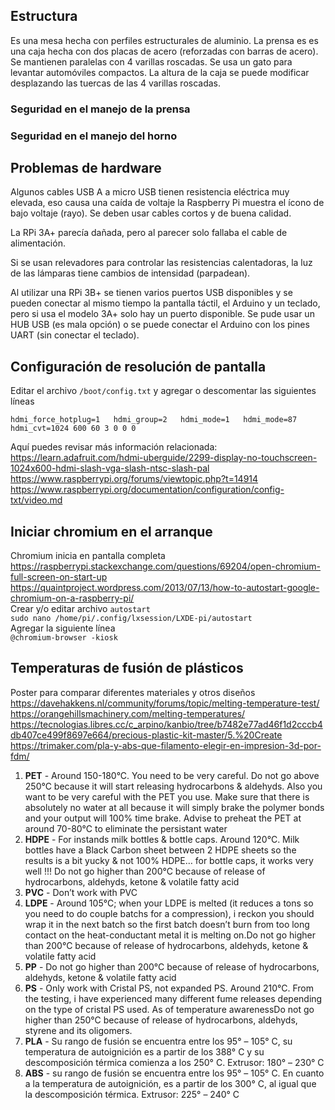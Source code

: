 ## Estructura
Es una mesa hecha con perfiles estructurales de aluminio.
La prensa es es una caja hecha con dos placas de acero (reforzadas con barras de acero). Se mantienen paralelas con 4 varillas roscadas.
Se usa un gato para levantar automóviles compactos.
La altura de la caja se puede modificar desplazando las tuercas de las 4 varillas roscadas.

### Seguridad en el manejo de la prensa

### Seguridad en el manejo del horno

## Problemas de hardware
Algunos cables USB A a micro USB tienen resistencia eléctrica muy elevada, eso causa una caída de voltaje la Raspberry Pi muestra el ícono de bajo voltaje (rayo). Se deben usar cables cortos y de buena calidad.

La RPi 3A+ parecía dañada, pero al parecer solo fallaba el cable de alimentación.

Si se usan relevadores para controlar las resistencias calentadoras, la luz de las lámparas tiene cambios de intensidad (parpadean).

Al utilizar una RPi 3B+ se tienen varios puertos USB disponibles y se pueden conectar al mismo tiempo la pantalla táctil, el Arduino y un teclado, pero si usa el modelo 3A+ solo hay un puerto disponible. Se pude usar un HUB USB (es mala opción) o se puede conectar el Arduino con los pines UART (sin conectar el teclado).

## Configuración de resolución de pantalla
Editar el archivo `/boot/config.txt` y agregar o descomentar las siguientes líneas

`hdmi_force_hotplug=1  
hdmi_group=2  
hdmi_mode=1  
hdmi_mode=87  
hdmi_cvt=1024 600 60 3 0 0 0`  

Aquí puedes revisar más información relacionada:
https://learn.adafruit.com/hdmi-uberguide/2299-display-no-touchscreen-1024x600-hdmi-slash-vga-slash-ntsc-slash-pal  
https://www.raspberrypi.org/forums/viewtopic.php?t=14914  
https://www.raspberrypi.org/documentation/configuration/config-txt/video.md  

## Iniciar chromium en el arranque
Chromium inicia en pantalla completa 
https://raspberrypi.stackexchange.com/questions/69204/open-chromium-full-screen-on-start-up
https://quaintproject.wordpress.com/2013/07/13/how-to-autostart-google-chromium-on-a-raspberry-pi/  
Crear y/o editar archivo `autostart`  
`sudo nano /home/pi/.config/lxsession/LXDE-pi/autostart`  
Agregar la siguiente línea  
`@chromium-browser -kiosk`  

## Temperaturas de fusión de plásticos
Poster para comparar diferentes materiales y otros diseños  
https://davehakkens.nl/community/forums/topic/melting-temperature-test/  
https://orangehillsmachinery.com/melting-temperatures/  
https://tecnologias.libres.cc/c_arpino/kanbio/tree/b7482e77ad46f1d2cccb4db407ce499f8697e664/precious-plastic-kit-master/5.%20Create  
https://trimaker.com/pla-y-abs-que-filamento-elegir-en-impresion-3d-por-fdm/  

1. **PET** - Around 150-180°C. You need to be very careful. Do not go above 250°C because it will start releasing hydrocarbons & aldehyds. Also you want to be very careful with the PET you use. Make sure that there is absolutely no water at all because it will simply brake the polymer bonds and your output will 100% time brake. Advise to preheat the PET at around 70-80°C to eliminate the persistant water
2. **HDPE** - For instands milk bottles & bottle caps. Around 120°C. Milk bottles have a Black Carbon sheet between 2 HDPE sheets so the results is a bit yucky & not 100% HDPE… for bottle caps, it works very well !!! Do not go higher than 200°C because of release of hydrocarbons, aldehyds,  ketone & volatile fatty acid
3. **PVC** - Don’t work with PVC
4. **LDPE** - Around 105°C; when your LDPE is melted (it reduces a tons so you need to do couple batchs for a compression), i reckon you should wrap it in the next batch so the first batch doesn’t burn from too long contact on the heat-conductant metal it is melting on.Do not go higher than 200°C because of release of hydrocarbons, aldehyds,  ketone & volatile fatty acid
5. **PP** - Do not go higher than 200°C because of release of hydrocarbons, aldehyds,  ketone & volatile fatty acid
6. **PS** - Only work with Cristal PS, not expanded PS. Around  210°C. From the testing, i have experienced many different fume releases depending on the type of cristal PS used. As of temperature awarenessDo not go higher than 250°C because of release of hydrocarbons, aldehyds,  styrene and its oligomers.
7. **PLA** - Su rango de fusión se encuentra entre los 95° – 105° C, su temperatura de autoignición es a partir de los 388° C y su descomposición térmica comienza a los 250° C. Extrusor: 180° – 230° C
8. **ABS** - su rango de fusión se encuentra entre los 95° – 105° C. En cuanto a la temperatura de autoignición, es a partir de los 300° C, al igual que la descomposición térmica. Extrusor: 225° – 240° C
